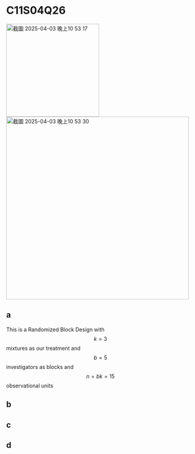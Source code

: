 # C11S04Q26
<img width="248" alt="截圖 2025-04-03 晚上10 53 17" src="https://github.com/user-attachments/assets/cf1f9a2d-97d6-40e7-83e5-2d5b4fc5aa36" />
<img width="488" alt="截圖 2025-04-03 晚上10 53 30" src="https://github.com/user-attachments/assets/ec7b7331-7213-40bd-89e4-b048175ccf96" />

## a
This is a Randomized Block Design with $$k=3$$ mixtures as our treatment and $$b=5$$ investigators as blocks and $$n=bk=15$$ observational units

## b

## c

## d

